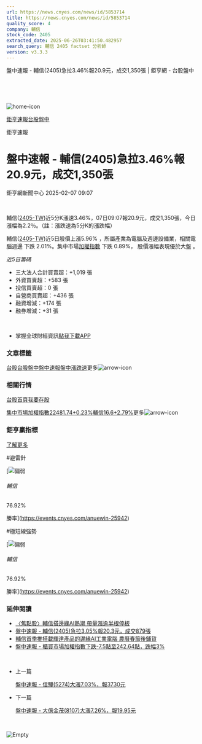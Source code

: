 ```yaml
---
url: https://news.cnyes.com/news/id/5853714
title: https://news.cnyes.com/news/id/5853714
quality_score: 4
company: 輔信
stock_code: 2405
extracted_date: 2025-06-26T03:41:50.482957
search_query: 輔信 2405 factset 分析師
version: v3.3.3
---
```


盤中速報 - 輔信(2405)急拉3.46%報20.9元，成交1,350張 | 鉅亨網 - 台股盤中

‌

‌

![home-icon](/assets/icons/breadCrumb/symbol-icon-home.svg)

[鉅亨速報](/news/cat/anue_live)[台股盤中](/news/cat/tw_live)

鉅亨速報

# 盤中速報 - 輔信(2405)急拉3.46%報20.9元，成交1,350張

鉅亨網新聞中心 2025-02-07 09:07

‌

輔信([2405-TW](https://www.cnyes.com/twstock/2405))近5分K漲速3.46%，07日09:07報20.9元，成交1,350張，今日漲幅為2.2％。（註：漲跌速為5分K的漲跌幅）

輔信([2405-TW](https://www.cnyes.com/twstock/2405))近5日股價上漲5.96% ，所屬產業為電腦及週邊設備業，相關電腦週邊 下跌 2.01%。集中市場[加權指數](https://invest.cnyes.com/index/TWS/TSE01) 下跌 0.89%， 股價漲幅表現優於大盤 。

*近5日籌碼*

* 三大法人合計買賣超：+1,019 張
* 外資買賣超：+583 張
* 投信買賣超：0 張
* 自營商買賣超：+436 張
* 融資增減：+174 張
* 融券增減：+31 張

‌

* 掌握全球財經資訊[點我下載APP](http://www.cnyes.com/app/?utm_source=mweb&utm_medium=HamMenuBanner&utm_campaign=fixed&utm_content=entr)

### 文章標籤

[台股](https://news.cnyes.com/tag/台股 "台股")[台股盤中](https://news.cnyes.com/tag/台股盤中 "台股盤中")[盤中速報](https://news.cnyes.com/tag/盤中速報 "盤中速報")[盤中漲跌速](https://news.cnyes.com/tag/盤中漲跌速 "盤中漲跌速")更多![arrow-icon](/assets/icons/arrows/arrow-down.svg)

### 相關行情

[台股首頁](https://www.cnyes.com/twstock)[我要存股](https://supr.link/8OHaU)

[集中市場加權指數22481.74+0.23%](https://invest.cnyes.com/index/TWS/TSE01)[輔信16.6+2.79%](https://www.cnyes.com/twstock/2405)更多![arrow-icon](/assets/icons/arrows/arrow-down.svg)

### 鉅亨贏指標

[了解更多](https://events.cnyes.com/anuewin-25942)

#避雷針

[![偏弱](/assets/icons/win-indicator/short.svg)

###### 輔信

76.92%

勝率](https://events.cnyes.com/anuewin-25942)

#極短線強勢

[![偏弱](/assets/icons/win-indicator/short.svg)

###### 輔信

76.92%

勝率](https://events.cnyes.com/anuewin-25942)

### 延伸閱讀

* [〈焦點股〉輔信搭邊緣AI熱潮 帶量漲逾半根停板](/news/id/5852678)
* [盤中速報 - 輔信(2405)急拉3.05%報20.3元，成交879張](/news/id/5852455)
* [輔信首季推搭載輝達產品的邊緣AI工業電腦 農曆春節後鋪貨](/news/id/5838196)
* [盤中速報 - 櫃買市場加權指數下跌-7.5點至242.64點，跌幅3%](/news/id/5835063)

‌

* 上一篇

  [盤中速報 - 信驊(5274)大漲7.03%，報3730元](/news/id/5854009)
* 下一篇

  [盤中速報 - 大億金茂(8107)大漲7.26%，報19.95元](/news/id/5852832)

‌

![Empty](/assets/icons/skeleton/empty-image.svg)

‌